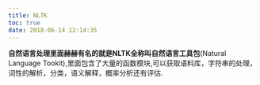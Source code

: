 ```yaml
---
title: NLTK
toc: true
date: 2018-06-14 12:14:35
---
```

**自然语言处理里面赫赫有名的就是NLTK全称叫自然语言工具包**(Natural Language Tookit),里面包含了大量的函数模块,可以获取语料库，字符串的处理，词性的解析，分类，语义解释，概率分析还有评估. 